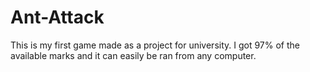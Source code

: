 # Ant-Attack
This is my first game made as a project for university. I got 97% of the available marks and it can easily be ran from any computer. 
